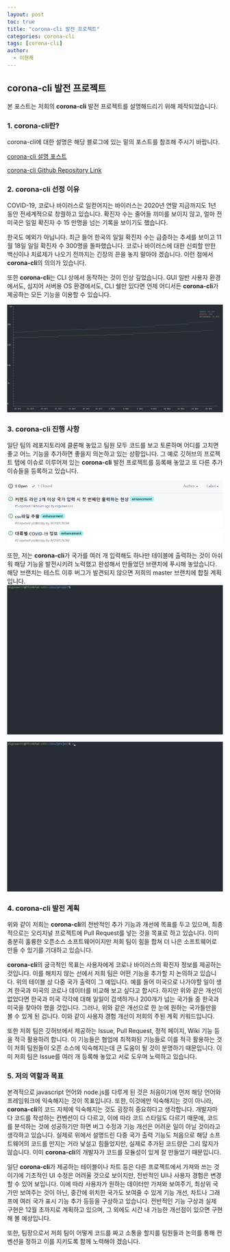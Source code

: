 ```yaml
---
layout: post
toc: true
title: "corona-cli 발전 프로젝트"
categories: corona-cli
tags: [corona-cli]
author:
  - 이현재
---
```


## corona-cli 발전 프로젝트

본 포스트는 저희의 **corona-cli** 발전 프로젝트를 설명해드리기 위해 제작되었습니다.
<br>

<!--more-->

### 1. corona-cli란?

corona-cli에 대한 설명은 해당 블로그에 있는 밑의 포스트를 참조해 주시기 바랍니다.  

[corona-cli 설명 포스트](https://dlguswo333.github.io/corona-cli/2020/11/16/corona-cli-설명.html)
<br>

[corona-cli Github Repository Link](https://github.com/ahmadawais/corona-cli)
<br>

### 2. corona-cli 선정 이유

COVID-19, 코로나 바이러스로 일컫어지는 바이러스는 2020년 연말 지금까지도 1년 동안 전세계적으로 창궐하고 있습니다. 확진자 수는 줄어들 끼미를 보이지 않고, 얼마 전 미국은 일일 확진자 수 15 만명을 넘는 기록을 보이기도 했습니다.
<br>

한국도 예외가 아닙니다. 최근 들어 한국의 일일 확진자 수는 급증하는 추세를 보이고 11월 18일 일일 확진자 수 300명을 돌파했습니다. 코로나 바이러스에 대한 신뢰할 만한 백신이나 치료제가 나오기 전까지는 긴장의 끈을 놓지 말아야 겠습니다. 이런 점에서 **corona-cli**의 의의가 있습니다.
<br>

또한 **corona-cli**는 CLI 상에서 동작하는 것이 인상 깊었습니다. GUI 일반 사용자 환경에서도, 심지어 서버용 OS 환경에서도, CLI 쉘만 있다면 언제 어디서든 **corona-cli**가 제공하는 모든 기능을 이용할 수 있습니다.
<br>

![corona-cli-ex3.png](/img/corona-cli-ex3.png)
<br>

### 3. corona-cli 진행 사항
일단 팀의 레포지토리에 클론해 놓았고 팀원 모두 코드를 보고 토론하며 어디를 고치면 좋고 어느 기능을 추가하면 좋을지 의논하고 있는 상황입니다.
그 예로 깃허브의 프로젝트 탭에 이슈로 이루어져 있는 **corona-cli** 발전 프로젝트를 등록해 놓았고 또 다른 추가 이슈들을 등록하고 있습니다.
<br>

![1119-github-issue.png](/img/1119-github-issue.png)
<br>

또한, 저는 **corona-cli**가 국가를 여러 개 입력해도 하나만 테이블에 출력하는 것이 아쉬워 해당 기능을 발전시키려 노력했고 완성해서 만들었던 브랜치에 푸시해 놓았습니다. 해당 브랜치는 테스트 이후 버그가 발견되지 않으면 저희의 master 브랜치에 합칠 계획입니다.
![1119-multi1.gif](/img/1119-multi1.gif)
<br>

![1119-multi2.gif](/img/1119-multi2.gif)
<br>

### 4. corona-cli 발전 계획
위와 같이 저희는 **corona-cli**의 전반적인 추가 기능과 개선에 목표를 두고 있으며, 최종적으로는 오리지널 프로젝트에 Pull Request를 넣는 것을 목표로 하고 있습니다. 이미 충분히 훌륭한 오픈소스 소프트웨어이지만 저희 팀이 힘을 합쳐 더 나은 소프트웨어로 만들 수 있기를 기대하고 있습니다.
<br>

**corona-cli**의 궁극적인 목표는 사용자에게 코로나 바이러스의 확진자 정보를 제공하는 것입니다. 이를 해치지 않는 선에서 저희 팀은 어떤 기능을 추가할 지 논의하고 있습니다.
위의 테이블 상 다중 국가 출력이 그 예입니다. 예를 들어 미국으로 나가야할 일이 생겨 한국과 미국의 코로나 데이터를 비교해 보고 싶다고 합시다. 하지만 위와 같은 개선이 없었다면 한국과 미국 각각에 대해 일일이 검색하거나 200개가 넘는 국가들 중 한국과 미국을 찾아야 했을 것입니다. 그러나, 위와 같은 개선으로 한 눈에 원하는 국가들만을 볼 수 있게 된 겁니다. 이와 같이 사용자 경험 개선이 저희의 주된 계획 키워드입니다.
<br>

또한 저희 팀은 깃허브에서 제공하는 Issue, Pull Request, 정적 페이지, Wiki 기능 등을 적극 활용하려 합니다. 이 기능들은 협업에 최적화된 기능들로 이를 적극 활용하는 것이 저희 팀원들이 오픈 소스에 익숙해지는데 큰 도움이 될 것이 분명하기 때문입니다. 이미 저희 팀은 Issue를 여러 개 등록해 놓았고 서로 도우며 노력하고 있습니다.

### 5. 저의 역할과 목표
본격적으로 javascript 언어와 node.js를 다루게 된 것은 처음이기에 먼저 해당 언어와 프레임워크에 익숙해지는 것이 목표입니다. 또한, 이것에만 익숙해지는 것이 아니라, **corona-cli**의 코드 자체에 익숙해지는 것도 굉장히 중요하다고 생각합니다. 개발자마다 코드를 작성하는 컨벤션이 다 다르고, 이에 따라 코드 스타일도 다르기 때문에, 코드를 분석하는 것에 성공하기만 하면 버그 수정과 기능 개선은 어려운 일이 아닐 것이라고 생각하고 있습니다. 실제로 위에서 설명드린 다중 국가 출력 기능도 처음으로 해당 소프트웨어의 코드를 만지는 거라 낯설고 힘들었지만, 실제로 추가된 코드량은 그리 많지가 않습니다. 이미 **corona-cli**의 개발자가 코드를 모듈성이 있게 잘 만들었기 때문입니다.
<br>

일단 **corona-cli**가 제공하는 테이블이나 차트 등은 다른 프로젝트에서 가져와 쓰는 것이기에 기초적인 UI 수정은 어려울 것으로 보이지만, 전반적인 UI나 사용자 경험은 변경할 수 있어 보입니다. 이에 따라 사용자가 원하는 데이터만 가져와 보여주기, 최상위 국가만 보여주는 것이 아닌, 중간에 위치한 국가도 보여줄 수 있게 기능 개선, 차트나 그래프에 여러 국가 표시 기능 추가 등등을 구상하고 있습니다. 전반적인 기능 구상과 실제 구현은 12월 초까지로 계획하고 있으며, 그 외에도 시간 내 가능한 개선점이 있으면 구현해 볼 예상입니다.
<br>

또한, 팀장으로서 저희 팀이 어떻게 코드를 짜고 소통을 할지를 팀원들과 논의를 통해 컨벤션을 정하고 이를 지키도록 함께 노력해야 겠습니다.
<br>
